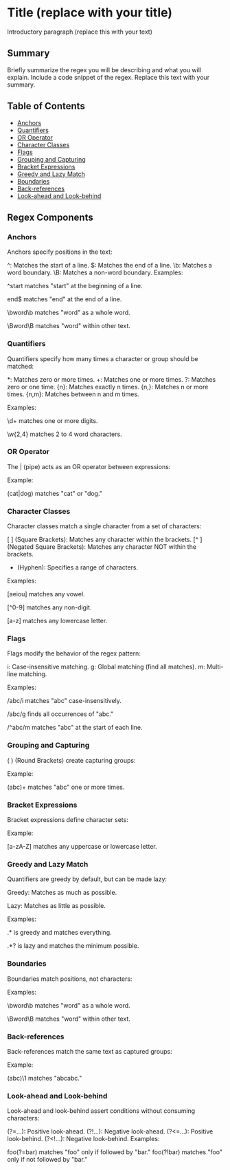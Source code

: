 # Title (replace with your title)

Introductory paragraph (replace this with your text)

## Summary

Briefly summarize the regex you will be describing and what you will explain. Include a code snippet of the regex. Replace this text with your summary.

## Table of Contents

- [Anchors](#anchors)
- [Quantifiers](#quantifiers)
- [OR Operator](#or-operator)
- [Character Classes](#character-classes)
- [Flags](#flags)
- [Grouping and Capturing](#grouping-and-capturing)
- [Bracket Expressions](#bracket-expressions)
- [Greedy and Lazy Match](#greedy-and-lazy-match)
- [Boundaries](#boundaries)
- [Back-references](#back-references)
- [Look-ahead and Look-behind](#look-ahead-and-look-behind)

## Regex Components

### Anchors
Anchors specify positions in the text:

^: Matches the start of a line.
$: Matches the end of a line.
\b: Matches a word boundary.
\B: Matches a non-word boundary.
Examples:

^start matches "start" at the beginning of a line.

end$ matches "end" at the end of a line.

\bword\b matches "word" as a whole word.

\Bword\B matches "word" within other text.

<a name="quantifiers"></a>

### Quantifiers
Quantifiers specify how many times a character or group should be matched:

*: Matches zero or more times.
+: Matches one or more times.
?: Matches zero or one time.
{n}: Matches exactly n times.
{n,}: Matches n or more times.
{n,m}: Matches between n and m times.

Examples:

\d+ matches one or more digits.

\w{2,4} matches 2 to 4 word characters.

### OR Operator
The | (pipe) acts as an OR operator between expressions:

Example:

(cat|dog) matches "cat" or "dog."

### Character Classes
Character classes match a single character from a set of characters:

[ ] (Square Brackets): Matches any character within the brackets.
[^ ] (Negated Square Brackets): Matches any character NOT within the brackets.
- (Hyphen): Specifies a range of characters.

Examples:

[aeiou] matches any vowel.

[^0-9] matches any non-digit.

[a-z] matches any lowercase letter.


### Flags
Flags modify the behavior of the regex pattern:

i: Case-insensitive matching.
g: Global matching (find all matches).
m: Multi-line matching.

Examples:

/abc/i matches "abc" case-insensitively.

/abc/g finds all occurrences of "abc."

/^abc/m matches "abc" at the start of each line.

### Grouping and Capturing
( ) (Round Brackets) create capturing groups:

Example:

(abc)+ matches "abc" one or more times.

### Bracket Expressions
Bracket expressions define character sets:

Example:

[a-zA-Z] matches any uppercase or lowercase letter.

### Greedy and Lazy Match
Quantifiers are greedy by default, but can be made lazy:

Greedy: Matches as much as possible.

Lazy: Matches as little as possible.

Examples:

.* is greedy and matches everything.

.*? is lazy and matches the minimum possible.

### Boundaries
Boundaries match positions, not characters:

Examples:

\bword\b matches "word" as a whole word.

\Bword\B matches "word" within other text.

### Back-references
Back-references match the same text as captured groups:

Example:

(abc)\1 matches "abcabc."

### Look-ahead and Look-behind
Look-ahead and look-behind assert conditions without consuming characters:

(?=...): Positive look-ahead.
(?!...): Negative look-ahead.
(?<=...): Positive look-behind.
(?<!...): Negative look-behind.
Examples:

foo(?=bar) matches "foo" only if followed by "bar."
foo(?!bar) matches "foo" only if not followed by "bar."
